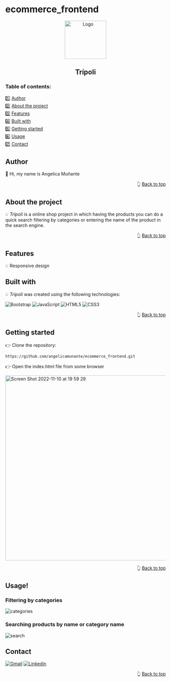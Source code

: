 <!-- README TOP -->
# ecommerce_frontend
<!-- PROJECT LOGO -->
<div align="center">
    <img src="https://user-images.githubusercontent.com/94662843/201219502-daff9a11-16e2-4e79-a2b6-e9b82ae5870d.png" alt="Logo" width="130" height="120">
  <h2 align="center">Trípoli</h2>
</div>

<!-- TABLE OF CONTENTS -->
<h3>Table of contents:</h3>

1️⃣ <a href="#author">Author</a>\
2️⃣ <a href="#about-the-project">About the project</a>\
3️⃣ <a href="#features">Features</a>\
4️⃣ <a href="#built-with">Built with</a>\
5️⃣ <a href="#getting-started">Getting started</a>\
6️⃣ <a href="#usage">Usage</a>\
7️⃣ <a href="#contact">Contact</a>

<!-- AUTHOR -->
## Author

👋 Hi, my name is Angelica Muñante

<p align="right">👆 <a href="#readme-top">Back to top</a></p>

<!-- ABOUT THE PROJECT -->
## About the project

💡 <em>Trípoli</em> is a online shop project in which having the products you can do a quick search filtering by categories or entering the name of the product in the search engine. 

<p align="right">👆 <a href="#readme-top">Back to top</a></p>

<!-- FEATURES -->
## Features

💡 Responsive design

<!-- BUILT WITH -->
## Built with

💡 <em> Trípoli </em> was created using the following technologies:

![Bootstrap][Bootstrap] ![JavaScript] ![HTML5] ![CSS3]

<p align="right">👆 <a href="#readme-top">Back to top</a></p>

<!-- GETTING STARTED -->
## Getting started

👉 Clone the repository:
   ```sh
   https://github.com/angelicamunante/ecommerce_frontend.git
   ```
👉 Open the index.html file from some browser

<img width="582" alt="Screen Shot 2022-11-10 at 19 59 29" src="https://user-images.githubusercontent.com/94662843/201237711-1cc93b89-518a-4ab1-985f-c09a993b9317.png">

<p align="right">👆 <a href="#readme-top">Back to top</a></p>

<!-- USAGE -->
## Usage!

### Filtering by categories

![categories](https://user-images.githubusercontent.com/94662843/201493587-ed9dbab5-f04e-40ef-8a20-9e429eac5ea9.gif)

### Searching products by name or category name

![search](https://user-images.githubusercontent.com/94662843/201493559-543f3221-680c-4f18-b26b-124df6a926a2.gif)

<!-- CONTACT -->
## Contact

[![Gmail][Gmail]][Gmail-url] [![Linkedin][Linkedin]][Linkedin-url] 

<p align="right">👆 <a href="#readme-top">Back to top</a></p>



<!-- MARKDOWN LINKS & IMAGES -->
[Gmail]: https://img.shields.io/badge/Gmail-D14836?style=for-the-badge&logo=gmail&logoColor=white
[Gmail-url]: mailto:angelica.munante.galindo@gmail.com
[Linkedin]: https://img.shields.io/badge/linkedin-%230077B5.svg?style=for-the-badge&logo=linkedin&logoColor=white
[Linkedin-url]: https://www.linkedin.com/in/angelica-mu%C3%B1ante-3602a6251//
[Bootstrap]: https://img.shields.io/badge/bootstrap-%23563D7C.svg?style=for-the-badge&logo=bootstrap&logoColor=white
[Bootstrap-url]: https://getbootstrap.com/
[JavaScript]: https://img.shields.io/badge/javascript-%23323330.svg?style=for-the-badge&logo=javascript&logoColor=%23F7DF1E
[HTML5]:https://img.shields.io/badge/html5-%23E34F26.svg?style=for-the-badge&logo=html5&logoColor=white
[CSS3]:https://img.shields.io/badge/css3-%231572B6.svg?style=for-the-badge&logo=css3&logoColor=white

  
